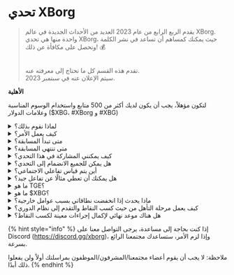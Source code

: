 # تحدي XBorg

> يقدم الربع الرابع من عام 2023 العديد من الأحداث الجديدة في عالم XBorg. واحدة منها هي تحدي XBorg، حيث يمكنك كمساهم أن تساعد في نشر الكلمة وتحصل على مكافأة عن ذلك! 💰
>
> \
> تقدم هذه القسم كل ما تحتاج إلى معرفته عنه. \
> سيتم الإعلان عنه في سبتمبر 2023.

**الأهلية**

لتكون مؤهلاً، يجب أن يكون لديك أكثر من 500 متابع واستخدام الوسوم المناسبة وعلامات الدولار ($XBG، #XBorg و #XBG)

<details>

<summary>لماذا نقوم بذلك؟</summary>

هدفنا هو زيادة الوعي حول XBorg مع عرض مجتمعنا المذهل ومنتجاتنا ورمزنا. تنظيم مسابقة هو الطريقة التي اخترناها لتعزيز تجربة ممتعة وتعاونية.

</details>

<details>

<summary>كيف يعمل الأمر؟</summary>

شارك بشكل واسع مع الالتزام بـ [القواعد](rules-test.md) واتباع أفضل الممارسات (رابط إلى أفضل الممارسات). ستتراكم لديك نقاط بناءً على تأثير مشاركتك، وكلما نجحت في ذلك بمهارة أكبر، زادت المكافآت التي يمكن لك ولفريقك الحصول عليها.

</details>

<details>

<summary>متى تبدأ المسابقة؟</summary>

من المخطط أن تبدأ المسابقة في الأول من سبتمبر أو في الثلاثين من سبتمبر 2023، استنادًا إلى تقدمنا.

</details>

<details>

<summary>متى تنتهي المسابقة؟</summary>

ستنتهي المسابقة بعد أسبوعين من حدث توليد الرمز (TGE)، وسيتم الإعلان عن التاريخ المحدد لذلك في وقت لاحق.

</details>

<details>

<summary>كيف يمكنني المشاركة في هذا التحدي؟</summary>

بمجرد تحقيق المتطلبات بأن يكون لديك أكثر من 500 متابع على تويتر، سيتم تعيين نقاط بناءً على تصنيفك اليومي كمؤثر XBorg على LunarCrush. تذكر أن تضمن وجود #XBorg أو $XBG أو #XBG في تغريداتك للتعرف عليها بشكل دقيق.

</details>

<details>

<summary>هل يمكن للجميع الانضمام إلى التحدي؟</summary>

التحدي مفتوح للجميع، ولكن ستتم إحتساب نقاطك فقط إذا كان لديك على الأقل 500 متابع على تويتر.

</details>

<details>

<summary>أين يتم قياس تفاعلي الاجتماعي؟</summary>

يستخدم LunarCrush بيانات مباشرة من تويتر، مما يتيح لنا استخراج وتحليل هذه المعلومات. وبالتالي، نركز حصريًا على قياس تفاعلك على تويتر. يرجى ملاحظة أن التفاعلات على منصات التواصل الاجتماعي الأخرى لا تؤخذ في الاعتبار. لمزيد من المعلومات، قم بزيارة [https://lunarcrush.com/faq.](https://lunarcrush.com/faq.)

</details>

<details>

<summary>هل يمكنك أن تعطي مثالًا عن تفاعل جيد؟</summary>

ينطوي التفاعل الفعال على إنشاء محتوى جذاب باستخدام الوسوم وعلامات الدولار والرموز التعبيرية. لمزيد من التوجيه، يمكنك الاطلاع على دليلنا الشامل لأفضل الممارسات: {LINK}

</details>

<details>

<summary>ما هو TGE؟</summary>

تعني TGE "حدث توليد الرمز"، وهو مصطلح يستخدم بشكل أساسي في قطاعات التكنولوجيا اللامركزية والعملات المشفرة.

**ماذا يحدث خلال TGE؟**

ينطوي TGE على إنشاء وتوزيع عملة مشفرة أو رمز جديد للمشاركين المبكرين، عادةً لجمع الأموال لمشروع جديد. ينطوي هذا العملية على تخصيص عدد محدد من الرموز للداعمين أو المستثمرين الأوائل من قبل الشركة أو المنظمة المصدرة.

**كيف يختلف TGE عن ICO؟**

على الرغم من أن كلا الـ TGE والـ ICO (العروض الأولية للعملات) هما طرق لجمع الأموال باستخدام الرموز، إلا أن العبارتين يُستخدمان أحيانًا بشكل متبادل. ومع ذلك، يفضل الخبراء في الصناعة استخدام "TGE" لأنه يسلط الضوء على إنشاء وتوزيع الرموز، بدلاً من جانب "العرض" أو جانب البيع.

</details>

<details>

<summary>ما هو $XBG؟</summary>

[$XBG](../../06-or-token/xbg.md) هو رمز رقمي مرتبط بمشروع XBorg.

</details>

<details>

<summary>ماذا يحدث إذا انخفضت نطاقاتي بسبب عوامل خارجية؟</summary>

إذا لم تحافظ على التفاعل أو زدته، سينخفض تصنيفك كمؤثر وبالتالي ستحصل على نقاط يومية أقل. ومع ذلك، لن تفقد النقاط التي حصلت عليها بالفعل.

</details>

<details>

<summary>كيف يعمل مرحلة التأهل من حيث كسب النقاط والتقدم إلى نظام الدوري؟</summary>

خلال مراحل التأهل، يجمع المشاركون نقاطًا يومية ويتقدمون في ترتيب الصدارة. سنحتفظ بلقطة تصنيف نهائية من كل من مرحلة التأهل الأولى ومرحلة التأهل الثانية. بعد ذلك، استنادًا إلى العدد الإجمالي للمشاركين ونجاح الأهداف الجماعية، ستتاح فرص في مختلف الدوريات. سيتلقى أفضل الأداء من كل مرحلة تأهل دعوات للانضمام إلى الدوري الأنسب بناءً على مستوى مهارتهم.

من خلال هذه الدوريات، ستبدأ الموسم الافتتاحي، ومعها المكافآت التي لا يمكن تجاهلها. وهذا يعتبر بداية حقيقية للعبة. بالإضافة إلى المكافآت الكبيرة، يجب أن يكون التأهل هدفًا أساسيًا للعديد من الأشخاص طوال مراحل التأهل.

</details>

<details>

<summary>هل هناك موعد نهائي لإكمال إجراءات معينة لكسب النقاط؟</summary>

نعم، هناك مواعيد نهائية لكسب النقاط استنادًا إلى مراحل اللعبة. هناك مرحلتين للتأهل، تليها إطلاق [الدوريات](scoring-test/leagues-test.md). خلال كل مرحلة، يكون لدى المشاركين حتى نهاية المرحلة لتجميع أقصى عدد من النقاط وتأمين موقعهم على [لوحة الصدارة](scoring-test/leaderboard-test.md). بمجرد إطلاق الدوريات، تعمل اللعبة على أساس موسمي.

بالإضافة إلى ذلك، يتم كسب النقاط يوميًا، ويتم استخراج البيانات من [LunarCrush](scoring-test/lunarcrush-test.md) API كل مساء قبل منتصف الليل (توقيت عالمي منسق) لحساب النقاط. بسبب المسؤولية التقنية، قد يستغرق بعض البيانات حتى 48 ساعة ليتم عرضها على [لوحة الصدارة](scoring-test/leaderboard-test.md).

</details>

{% hint style="info" %}
إذا كنت بحاجة إلى مساعدة، يرجى التواصل معنا على Discord (https://discord.gg/xborg)، وإذا لزم الأمر، ستساعدك مجتمعنا الرائع بسرعة.

ملاحظة: لا يجب أن يقوم أعضاء مجتمعنا/المشرفون/الموظفون بمراسلتك أولاً ولن يفعلوا ذلك أبدًا.
{% endhint %}